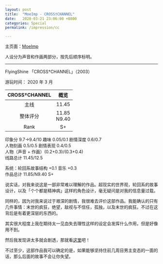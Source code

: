 ```yaml
---
layout: post
title:  "MoeImp - CROSS†CHANNEL"
date:   2020-03-21 23:06:00 +0800
categories: Special
permalink: /impression/cc

---
```


主页面：[MoeImp](http://yoro.xyz/impression)

人设分为声音和作画两部分，按先后顺序标明。

---

FlyingShine 「CROSS†CHANNEL」（2003）

游玩时间： 2020 年 3 月

| CROSS†CHANNEL | 概览 |
| :---------------: |:---: |
| 主线 |  11.45 |
| 整体评分 | 11.85<br />N9.40 |
|Rank|  S+  |

印象分 9.7→9.4/10 趣味 0.05/0.1 剧情深度 0.6/0.7<br />
人物刻画 0.5/0.5 剧情表现 0.4/0.5<br />
人物（声音 + 作画）(0.2+0.3)/(0.3+0.4)<br />
线路总计 11.45/12.5

系统：轮回系故事结构 +0.1 音乐 +0.3<br />
作品总计 11.85/N9.40 S+

说实话，对我来说这是一部非常难以理解的作品。超现实的世界观，轮回系的故事设计，以及「个个都是精神病」这样的角色设计，毫无疑问是对我的信息量过载。

同样的，因为对我来说过于艰深的剧情，我很难去评价这部作品。我能确认的只有几件事情：末世的疯狂，绝望，敌视与不信任，孤独，以及末世的疯狂。不过在这背后是有着更深层的东西的。

其实很大程度上我在期待太一见血失去理性这样的设定会发挥什么作用，但是好像用不到。

然后我发现讲太多就会剧透，那就看[这里](http://yoro.xyz/kawaiigirls/2020/03/21/cc.html)吧！

不过至少，这部作品我可以确定的是，如果能够坚持住前几周目男主变态的一面的话，那么后面的故事不会让你失望。
